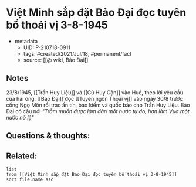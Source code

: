 ---
---

# Việt Minh sắp đặt Bảo Đại đọc tuyên bố thoái vị 3-8-1945

- metadata
	- UID: P-210718-0911
	- tags: #created/2021/Jul/18, #permanent/fact 
	- source: [[@ wiki, Bảo Đại]]

## Notes
23/8/1945, [[Trần Huy Liệu]] và [[Cù Huy Cận]] vào Huế, theo lời yêu cầu của hai ông, [[Bảo Đại]] đọc [[Tuyên ngôn Thoái vị]] vào ngày 30/8 trước cổng Ngọ Môn rồi trao ấn tín, bảo kiếm và quốc bảo cho Trần Huy Liệu. Bảo Đại có câu nói *"Trẫm muốn được làm dân một nước tự do, hơn làm Vua một nước nô lệ"*

## Questions & thoughts:

## Related:
```dataview
list
from [[Việt Minh sắp đặt Bảo Đại đọc tuyên bố thoái vị 3-8-1945]]
sort file.name asc
```
